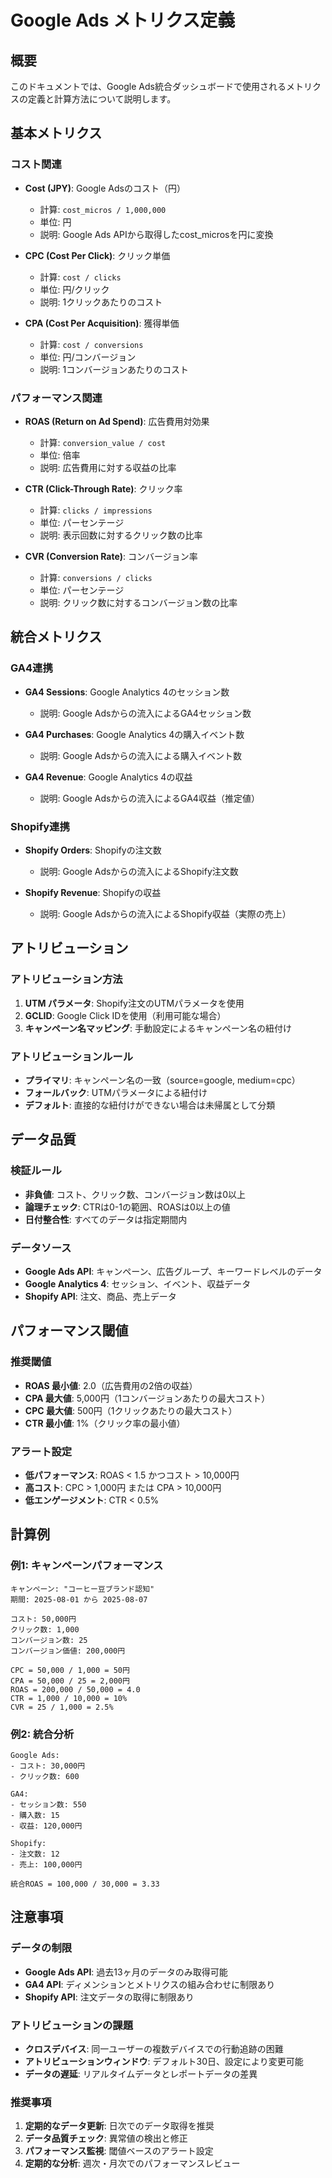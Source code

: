 # Google Ads メトリクス定義

## 概要
このドキュメントでは、Google Ads統合ダッシュボードで使用されるメトリクスの定義と計算方法について説明します。

## 基本メトリクス

### コスト関連
- **Cost (JPY)**: Google Adsのコスト（円）
  - 計算: `cost_micros / 1,000,000`
  - 単位: 円
  - 説明: Google Ads APIから取得したcost_microsを円に変換

- **CPC (Cost Per Click)**: クリック単価
  - 計算: `cost / clicks`
  - 単位: 円/クリック
  - 説明: 1クリックあたりのコスト

- **CPA (Cost Per Acquisition)**: 獲得単価
  - 計算: `cost / conversions`
  - 単位: 円/コンバージョン
  - 説明: 1コンバージョンあたりのコスト

### パフォーマンス関連
- **ROAS (Return on Ad Spend)**: 広告費用対効果
  - 計算: `conversion_value / cost`
  - 単位: 倍率
  - 説明: 広告費用に対する収益の比率

- **CTR (Click-Through Rate)**: クリック率
  - 計算: `clicks / impressions`
  - 単位: パーセンテージ
  - 説明: 表示回数に対するクリック数の比率

- **CVR (Conversion Rate)**: コンバージョン率
  - 計算: `conversions / clicks`
  - 単位: パーセンテージ
  - 説明: クリック数に対するコンバージョン数の比率

## 統合メトリクス

### GA4連携
- **GA4 Sessions**: Google Analytics 4のセッション数
  - 説明: Google Adsからの流入によるGA4セッション数

- **GA4 Purchases**: Google Analytics 4の購入イベント数
  - 説明: Google Adsからの流入による購入イベント数

- **GA4 Revenue**: Google Analytics 4の収益
  - 説明: Google Adsからの流入によるGA4収益（推定値）

### Shopify連携
- **Shopify Orders**: Shopifyの注文数
  - 説明: Google Adsからの流入によるShopify注文数

- **Shopify Revenue**: Shopifyの収益
  - 説明: Google Adsからの流入によるShopify収益（実際の売上）

## アトリビューション

### アトリビューション方法
1. **UTM パラメータ**: Shopify注文のUTMパラメータを使用
2. **GCLID**: Google Click IDを使用（利用可能な場合）
3. **キャンペーン名マッピング**: 手動設定によるキャンペーン名の紐付け

### アトリビューションルール
- **プライマリ**: キャンペーン名の一致（source=google, medium=cpc）
- **フォールバック**: UTMパラメータによる紐付け
- **デフォルト**: 直接的な紐付けができない場合は未帰属として分類

## データ品質

### 検証ルール
- **非負値**: コスト、クリック数、コンバージョン数は0以上
- **論理チェック**: CTRは0-1の範囲、ROASは0以上の値
- **日付整合性**: すべてのデータは指定期間内

### データソース
- **Google Ads API**: キャンペーン、広告グループ、キーワードレベルのデータ
- **Google Analytics 4**: セッション、イベント、収益データ
- **Shopify API**: 注文、商品、売上データ

## パフォーマンス閾値

### 推奨閾値
- **ROAS 最小値**: 2.0（広告費用の2倍の収益）
- **CPA 最大値**: 5,000円（1コンバージョンあたりの最大コスト）
- **CPC 最大値**: 500円（1クリックあたりの最大コスト）
- **CTR 最小値**: 1%（クリック率の最小値）

### アラート設定
- **低パフォーマンス**: ROAS < 1.5 かつコスト > 10,000円
- **高コスト**: CPC > 1,000円 または CPA > 10,000円
- **低エンゲージメント**: CTR < 0.5%

## 計算例

### 例1: キャンペーンパフォーマンス
```
キャンペーン: "コーヒー豆ブランド認知"
期間: 2025-08-01 から 2025-08-07

コスト: 50,000円
クリック数: 1,000
コンバージョン数: 25
コンバージョン価値: 200,000円

CPC = 50,000 / 1,000 = 50円
CPA = 50,000 / 25 = 2,000円
ROAS = 200,000 / 50,000 = 4.0
CTR = 1,000 / 10,000 = 10%
CVR = 25 / 1,000 = 2.5%
```

### 例2: 統合分析
```
Google Ads:
- コスト: 30,000円
- クリック数: 600

GA4:
- セッション数: 550
- 購入数: 15
- 収益: 120,000円

Shopify:
- 注文数: 12
- 売上: 100,000円

統合ROAS = 100,000 / 30,000 = 3.33
```

## 注意事項

### データの制限
- **Google Ads API**: 過去13ヶ月のデータのみ取得可能
- **GA4 API**: ディメンションとメトリクスの組み合わせに制限あり
- **Shopify API**: 注文データの取得に制限あり

### アトリビューションの課題
- **クロスデバイス**: 同一ユーザーの複数デバイスでの行動追跡の困難
- **アトリビューションウィンドウ**: デフォルト30日、設定により変更可能
- **データの遅延**: リアルタイムデータとレポートデータの差異

### 推奨事項
1. **定期的なデータ更新**: 日次でのデータ取得を推奨
2. **データ品質チェック**: 異常値の検出と修正
3. **パフォーマンス監視**: 閾値ベースのアラート設定
4. **定期的な分析**: 週次・月次でのパフォーマンスレビュー
